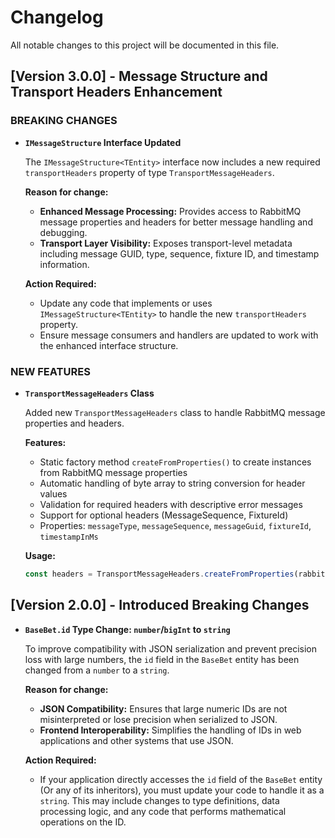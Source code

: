 # Changelog

All notable changes to this project will be documented in this file.

## [Version 3.0.0] - Message Structure and Transport Headers Enhancement

### **BREAKING CHANGES**

- **`IMessageStructure` Interface Updated**

  The `IMessageStructure<TEntity>` interface now includes a new required `transportHeaders` property of type `TransportMessageHeaders`.

  **Reason for change:**
  - **Enhanced Message Processing:** Provides access to RabbitMQ message properties and headers for better message handling and debugging.
  - **Transport Layer Visibility:** Exposes transport-level metadata including message GUID, type, sequence, fixture ID, and timestamp information.

  **Action Required:**
  - Update any code that implements or uses `IMessageStructure<TEntity>` to handle the new `transportHeaders` property.
  - Ensure message consumers and handlers are updated to work with the enhanced interface structure.

### **NEW FEATURES**

- **`TransportMessageHeaders` Class**

  Added new `TransportMessageHeaders` class to handle RabbitMQ message properties and headers.

  **Features:**
  - Static factory method `createFromProperties()` to create instances from RabbitMQ message properties
  - Automatic handling of byte array to string conversion for header values
  - Validation for required headers with descriptive error messages
  - Support for optional headers (MessageSequence, FixtureId)
  - Properties: `messageType`, `messageSequence`, `messageGuid`, `fixtureId`, `timestampInMs`

  **Usage:**
  ```typescript
  const headers = TransportMessageHeaders.createFromProperties(rabbitMqProperties);
  ```

## [Version 2.0.0] - Introduced Breaking Changes

- **`BaseBet.id` Type Change: `number`/`bigInt` to `string`**

  To improve compatibility with JSON serialization and prevent precision loss with large numbers, the `id` field in the `BaseBet` entity has been changed from a `number` to a `string`.

  **Reason for change:**
  - **JSON Compatibility:** Ensures that large numeric IDs are not misinterpreted or lose precision when serialized to JSON.
  - **Frontend Interoperability:** Simplifies the handling of IDs in web applications and other systems that use JSON.

  **Action Required:**
  - If your application directly accesses the `id` field of the `BaseBet` entity (Or any of its inheritors), you must update your code to handle it as a `string`. This may include changes to type definitions, data processing logic, and any code that performs mathematical operations on the ID.
